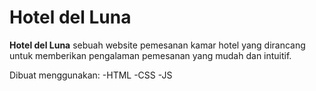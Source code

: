 # Hotel del Luna

**Hotel del Luna** sebuah website pemesanan kamar hotel yang dirancang untuk memberikan pengalaman pemesanan yang mudah dan intuitif.

Dibuat menggunakan:
-HTML
-CSS
-JS

